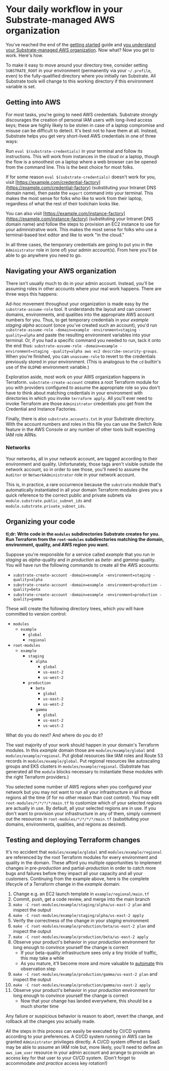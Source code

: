 # Your daily workflow in your Substrate-managed AWS organization

You've reached the end of the [getting started](/substrate/manual/getting-started/) guide and [you understand your Substrate-managed AWS organization](/substrate/manual/your-aws-organization). Now what? Now you get to work. Here's how.

To make it easy to move around your directory tree, consider setting `SUBSTRATE_ROOT` in your environment (permanently via your `~/.profile`, even) to the fully-qualified directory where you initially ran Substrate. All Substrate tools will change to this working directory if this environment variable is set.

## Getting into AWS

For most tasks, you're going to need AWS credentials. Substrate strongly discourages the creation of personal IAM users with long-lived access keys; these are highly likely to be stolen in case of a laptop compromise and misuse can be difficult to detect. It's best not to have them at all. Instead, Substrate helps you get very short-lived AWS credentials in one of three ways:

Run `eval $(substrate-credentials)` in your terminal and follow its instructions. This will work from instances in the cloud or a laptop, though the flow is a smoothest on a laptop where a web browser can be opened from the command line. This is the best choice for most folks.

If for some reason `eval $(substrate-credentials)` doesn't work for you, visit [https://example.com/credential-factory](https://example.com/credential-factory) (substituting your Intranet DNS domain name), then paste the `export` command into your terminal. This makes the most sense for folks who like to work from their laptop, regardless of what the rest of their toolchain looks like.

You can also visit [https://example.com/instance-factory](https://example.com/instance-factory) (substituting your Intranet DNS domain name) and follow the steps to provision an EC2 instance to use for your administrative work. This makes the most sense for folks who use a terminal-based text editor and like to work "in the cloud."

In all three cases, the temporary credentials are going to put you in the `Administrator` role in (one of) your admin account(s). From here you'll be able to go anywhere you need to go.

## Navigating your AWS organization

There isn't usually much to do in your admin account. Instead, you'll be assuming roles in other accounts where your real work happens. There are three ways this happens:

Ad-hoc movement throughout your organization is made easy by the `substrate-assume-role` tool. It understands the layout and can convert domains, environments, and qualities into the appropriate AWS account numbers for you. Thus, to get temporary credentials in your _example staging alpha_ account (once you've created such an account), you'd run `substrate-assume-role -domain=example -environment=staging -quality=alpha` and paste the resulting environment variables into your terminal. Or, if you had a specific command you needed to run, tack it onto the end thus: `substrate-assume-role -domain=example -environment=staging -quality=alpha aws ec2 describe-security-groups`. When you're finished, you can `unassume-role` to revert to the credentials previously stored in your environment. (This is analogous to the `cd` builtin's use of the `OLDPWD` environment variable.)

Exploration aside, most work on your AWS organization happens in Terraform. `substrate-create-account` creates a root Terraform module for you with providers configured to assume the appropriate role so you don't have to think about matching credentials in your environment with directories in which you invoke `terraform apply`. All you'll ever need to invoke Terraform are those `Administrator` credentials you get from the Credential and Instance Factories.

Finally, there is also `substrate.accounts.txt` in your Substrate directory. With the account numbers and roles in this file you can use the Switch Role feature in the AWS Console or any number of other tools built expecting IAM role ARNs.

### Networks

Your networks, all in your network account, are tagged according to their environment and quality. Unfortunately, those tags aren't visible outside the network account, so in order to see those, you'll need to assume the `Auditor` or `NetworkAdministrator` role in your network account.

This is, in practice, a rare occurrence because the `substrate` module that's automatically instantiated in all your domain Terraform modules gives you a quick reference to the correct public and private subnets via `module.substrate.public_subnet_ids` and `module.substrate.private_subnet_ids`.

## Organizing your code

**tl;dr: Write code in the `modules` subdirectories Substrate creates for you. Run Terraform from the `root-modules` subdirectories matching the domain, environment, quality, and AWS region you want.**

Suppose you're responsible for a service called _example_ that you run in _staging_ as _alpha_-quality and in _production_ as _beta_- and _gamma_-quality. You will have run the following commands to create all the AWS accounts:

- `substrate-create-account -domain=example -environment=staging -quality=alpha`
- `substrate-create-account -domain=example -environment=production -quality=beta`
- `substrate-create-account -domain=example -environment=production -quality=gamma`

These will create the following directory trees, which you will have committed to version control:

- `modules`
    - `example`
        - `global`
        - `regional`
- `root-modules`
    - `example`
        - `staging`
            - `alpha`
                - `global`
                - `us-east-2`
                - `us-west-2`
        - `production`
            - `beta`
                - `global`
                - `us-east-2`
                - `us-west-2`
            - `gamma`
                - `global`
                - `us-east-2`
                - `us-west-2`

What do you do next? And where do you do it?

The vast majority of your work should happen in your domain's Terraform modules. In this _example_ domain those are `modules/example/global` and `modules/example/regional`. Put global resources like IAM roles and Route 53 records in `modules/example/global`. Put regional resources like autoscaling groups and EKS clusters in `modules/example/regional`. (Substrate has generated all the `module` blocks necessary to instantiate these modules with the right Terraform providers.)

You selected some number of AWS regions when you configured your network but you may not want to run all your infrastructure in all those regions all the time (if for no other reason than cost control). You may edit `root-modules/*/*/*/*/main.tf` to customize which of your selected regions are actually in use. By default, all your selected regions are in use. If you don't want to provision your infrastructure in any of them, simply comment out the resources in `root-modules/*/*/*/*/main.tf` (substituting your domains, environments, qualities, and regions as desired).

## Testing and deploying Terraform changes

It's no accident that `modules/example/global` and `modules/example/regional` are referenced by the root Terraform modules for every environment and quality in the domain. These afford you multiple opportunities to implement changes in pre-_production_ and partial-_production_ in order to catch more bugs and failures before they impact all your capacity and all your customers. Continuing from the example above, here is the complete lifecycle of a Terraform change in the _example_ domain:

1. Change e.g. an EC2 launch template in `example/regional/main.tf`
2. Commit, push, get a code review, and merge into the main branch
3. `make -C root-modules/example/staging/alpha/us-east-2 plan` and inspect the output
4. `make -C root-modules/example/staging/alpha/us-east-2 apply`
5. Verify the correctness of the change in your _staging_ environment
6. `make -C root-modules/example/production/beta/us-east-2 plan` and inspect the output
7. `make -C root-modules/example/production/beta/us-east-2 apply`
8. Observe your product's behavior in your _production_ environment for long enough to convince yourself the change is correct
    - If your beta-quality infrastructure sees only a tiny trickle of traffic, this may take a while
    - As you mature, it'll become more and more valuable to [automate](https://aws.amazon.com/builders-library/automating-safe-hands-off-deployments/) this observation step
9. `make -C root-modules/example/production/gamma/us-east-2 plan` and inspect the output
10. `make -C root-modules/example/production/gamma/us-east-2 apply`
11. Observe your product's behavior in your _production_ environment for long enough to convince yourself the change is correct
    - Now that your change has landed everywhere, this should be a much shorter time

Any failure or suspicious behavior is reason to abort, revert the change, and rollback all the changes you actually made.

All the steps in this process can easily be executed by CI/CD systems according to your preferences. A CI/CD system running in AWS can be granted `Administrator` privileges directly. A CI/CD system offered as SaaS may be able to assume an IAM role but, more likely, you'll need to define an `aws_iam_user` resource in your admin account and arrange to provide an access key for that user to your CI/CD system. (Don't forget to accommodate _and practice_ access key rotation!)
